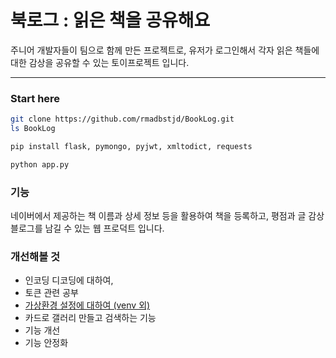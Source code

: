 # 북로그 : 읽은 책을 공유해요

주니어 개발자들이 팀으로 함께 만든 프로젝트로, 유저가 로그인해서 각자 읽은 책들에 대한 감상을 공유할 수 있는  토이프로젝트 입니다.

---

### Start here

```bash
git clone https://github.com/rmadbstjd/BookLog.git
ls BookLog

pip install flask, pymongo, pyjwt, xmltodict, requests

python app.py
```

### 기능

네이버에서 제공하는 책 이름과 상세 정보 등을 활용하여 책을 등록하고, 평점과 글 감상블로그를 남길 수 있는 웹 프로덕트 입니다.

### 개선해볼 것

- 인코딩 디코딩에 대하여,
- 토큰 관련 공부
- [가상환경 설정에 대하여 (venv 외)](https://docs.python.org/ko/3/library/venv.html)
- 카드로 갤러리 만들고 검색하는 기능
- 기능 개선
- 기능 안정화
